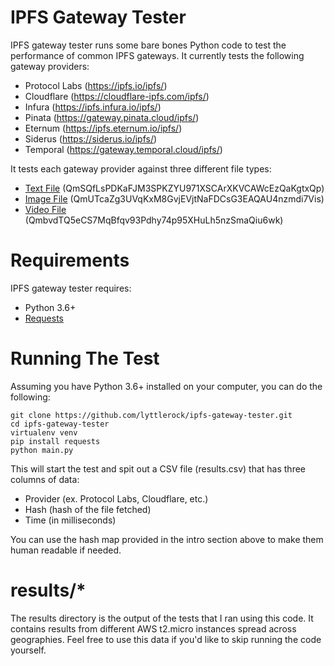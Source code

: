 # IPFS Gateway Tester
IPFS gateway tester runs some bare bones Python code to test the performance of common IPFS gateways. It currently tests the following gateway providers:

- Protocol Labs (https://ipfs.io/ipfs/)
- Cloudflare (https://cloudflare-ipfs.com/ipfs/)
- Infura (https://ipfs.infura.io/ipfs/)
- Pinata (https://gateway.pinata.cloud/ipfs/)
- Eternum (https://ipfs.eternum.io/ipfs/)
- Siderus (https://siderus.io/ipfs/)
- Temporal (https://gateway.temporal.cloud/ipfs/)

It tests each gateway provider against three different file types:

- [Text File](https://cloudflare-ipfs.com/ipfs/QmSQfLsPDKaFJM3SPKZYU971XSCArXKVCAWcEzQaKgtxQp) (QmSQfLsPDKaFJM3SPKZYU971XSCArXKVCAWcEzQaKgtxQp)
- [Image File](https://cloudflare-ipfs.com/ipfs/QmUTcaZg3UVqKxM8GvjEVjtNaFDCsG3EAQAU4nzmdi7Vis) (QmUTcaZg3UVqKxM8GvjEVjtNaFDCsG3EAQAU4nzmdi7Vis)
- [Video File](https://cloudflare-ipfs.com/ipfs/QmbvdTQ5eCS7MqBfqv93Pdhy74p95XHuLh5nzSmaQiu6wk) (QmbvdTQ5eCS7MqBfqv93Pdhy74p95XHuLh5nzSmaQiu6wk)

# Requirements
IPFS gateway tester requires:

- Python 3.6+
- [Requests](https://2.python-requests.org/en/master/)

# Running The Test
Assuming you have Python 3.6+ installed on your computer, you can do the following:

```
git clone https://github.com/lyttlerock/ipfs-gateway-tester.git
cd ipfs-gateway-tester
virtualenv venv
pip install requests
python main.py
```
This will start the test and spit out a CSV file (results.csv) that has three columns of data:

- Provider (ex. Protocol Labs, Cloudflare, etc.)
- Hash (hash of the file fetched)
- Time (in milliseconds)

You can use the hash map provided in the intro section above to make them human readable if needed.

# results/*
The results directory is the output of the tests that I ran using this code. It contains results from different AWS t2.micro instances spread across geographies. Feel free to use this data if you'd like to skip running the code yourself.
